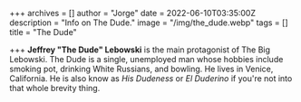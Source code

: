 +++
archives = []
author = "Jorge"
date = 2022-06-10T03:35:00Z
description = "Info on The Dude."
image = "/img/the_dude.webp"
tags = []
title = "The Dude"

+++
**Jeffrey "The Dude" Lebowski** is the main protagonist of The Big Lebowski. The Dude is a single, unemployed man whose hobbies include smoking pot, drinking White Russians, and bowling. He lives in Venice, California. He is also know as _His Dudeness_ or _El Duderino_ if you're not into that whole brevity thing.